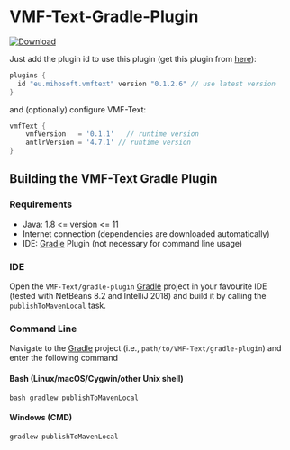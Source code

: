 # VMF-Text-Gradle-Plugin

[ ![Download](https://api.bintray.com/packages/miho/VMF/VMF-Text-Gradle-Plugin/images/download.svg) ](https://bintray.com/miho/VMF/VMF-Text-Gradle-Plugin/_latestVersion)

Just add the plugin id to use this plugin (get this plugin from [here](https://plugins.gradle.org/plugin/eu.mihosoft.vmftext)):

```gradle
plugins {
  id "eu.mihosoft.vmftext" version "0.1.2.6" // use latest version
}
```

and (optionally) configure VMF-Text:

```gradle
vmfText {
    vmfVersion   = '0.1.1'   // runtime version
    antlrVersion = '4.7.1' // runtime version
}
```

## Building the VMF-Text Gradle Plugin

### Requirements

- Java: 1.8 <= version <= 11
- Internet connection (dependencies are downloaded automatically)
- IDE: [Gradle](http://www.gradle.org/) Plugin (not necessary for command line usage)

### IDE

Open the `VMF-Text/gradle-plugin` [Gradle](http://www.gradle.org/) project in your favourite IDE (tested with NetBeans 8.2 and IntelliJ 2018) and build it
by calling the `publishToMavenLocal` task.

### Command Line

Navigate to the [Gradle](http://www.gradle.org/) project (i.e., `path/to/VMF-Text/gradle-plugin`) and enter the following command

#### Bash (Linux/macOS/Cygwin/other Unix shell)

    bash gradlew publishToMavenLocal
    
#### Windows (CMD)

    gradlew publishToMavenLocal 
